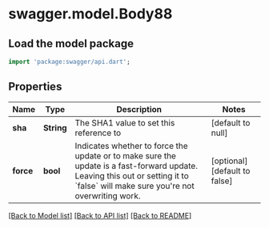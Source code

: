 # swagger.model.Body88

## Load the model package
```dart
import 'package:swagger/api.dart';
```

## Properties
Name | Type | Description | Notes
------------ | ------------- | ------------- | -------------
**sha** | **String** | The SHA1 value to set this reference to | [default to null]
**force** | **bool** | Indicates whether to force the update or to make sure the update is a fast-forward update. Leaving this out or setting it to &#x60;false&#x60; will make sure you&#x27;re not overwriting work. | [optional] [default to false]

[[Back to Model list]](../README.md#documentation-for-models) [[Back to API list]](../README.md#documentation-for-api-endpoints) [[Back to README]](../README.md)

